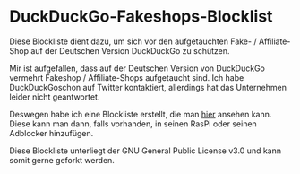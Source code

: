 # DuckDuckGo-Fakeshops-Blocklist
Diese Blockliste dient dazu, um sich vor den aufgetauchten Fake- / Affiliate-Shop auf der Deutschen Version DuckDuckGo zu schützen.

Mir ist aufgefallen, dass auf der Deutschen Version von DuckDuckGo vermehrt Fakeshop / Affiliate-Shops aufgetaucht sind. Ich habe DuckDuckGoschon auf Twitter kontaktiert, allerdings hat das Unternehmen leider nicht geantwortet.

Deswegen habe ich eine Blockliste erstellt, die man <a href="https://raw.githubusercontent.com/Monstanner/DuckDuckGo-Fakeshops-Blocklist/main/Blockliste">hier</A> ansehen kann. Diese kann man dann, falls vorhanden, in seinen RasPi oder seinen Adblocker hinzufügen.

Diese Blockliste unterliegt der GNU General Public License v3.0 und kann somit gerne geforkt werden.
